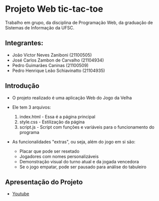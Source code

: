 # Projeto Web tic-tac-toe
Trabalho em grupo, da disciplina de Programação Web, da graduação de Sistemas de Informação da UFSC.

## Integrantes:
 - João Victor Neves Zaniboni (21100505)
 - José Carlos Zambon de Carvalho (21104934)
 - Pedro Guimarães Caninas (21100509)
 - Pedro Henrique Leão Schiavinatto (21104935)

## Introdução
- O projeto realizado é uma aplicação Web do Jogo da Velha

- Ele tem 3 arquivos:
  1. index.html - Essa é a página principal
  2. style.css - Estilização da página
  3. script.js - Script com funções e variáveis para o funcionamento do programa

- As funcionalidades "extras", ou seja, além do jogo em si são:
  - Placar que pode ser resetado
  - Jogadores com nomes personalizáveis
  - Demonstração visual do turno atual e da jogada vencedora
  - Se o jogo empatar, pode ser pausado para análise do tabuleiro

## Apresentação do Projeto
- <a href="https://youtu.be/7HyeTPkFpGw" target="_blank">Youtube</a>
